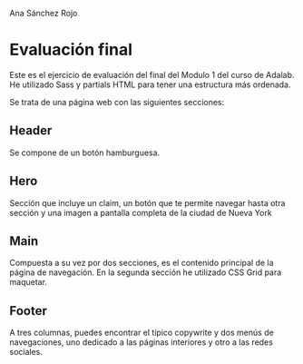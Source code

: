 Ana Sánchez Rojo
# Evaluación final 
Este es el ejercicio de evaluación del final del Modulo 1 del curso de Adalab. He utilizado Sass y partials HTML para tener una estructura más ordenada.

Se trata de una página web con las siguientes secciones:

## Header

Se compone de un botón hamburguesa.

## Hero 

Sección que incluye un claim, un botón que te permite navegar hasta otra sección y una imagen a pantalla completa de la ciudad de Nueva York

## Main

Compuesta a su vez por dos secciones, es el contenido principal de la página de navegación. En la segunda sección he utilizado CSS Grid para maquetar.

## Footer

A tres columnas, puedes encontrar el típico copywrite y dos menús de navegaciones, uno dedicado a las páginas interiores y otro a las redes sociales.



